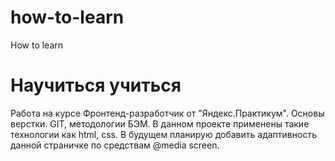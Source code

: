 # how-to-learn
How to learn
# Научиться учиться
Работа на курсе Фронтенд-разработчик от "Яндекс.Практикум". Основы верстки. GIT, методологии БЭМ.
В данном проекте применены такие технологии как html, css.
В будущем планирую добавить адаптивность данной страничке по средствам @media screen.
